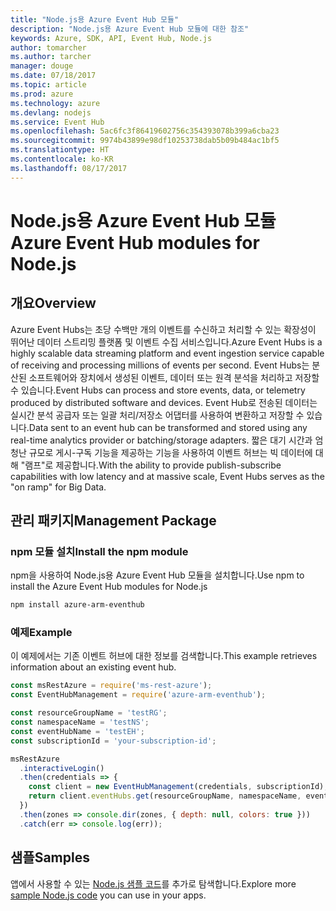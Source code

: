 ```yaml
---
title: "Node.js용 Azure Event Hub 모듈"
description: "Node.js용 Azure Event Hub 모듈에 대한 참조"
keywords: Azure, SDK, API, Event Hub, Node.js
author: tomarcher
ms.author: tarcher
manager: douge
ms.date: 07/18/2017
ms.topic: article
ms.prod: azure
ms.technology: azure
ms.devlang: nodejs
ms.service: Event Hub
ms.openlocfilehash: 5ac6fc3f86419602756c354393078b399a6cba23
ms.sourcegitcommit: 9974b43899e98df10253738dab5b09b484ac1bf5
ms.translationtype: HT
ms.contentlocale: ko-KR
ms.lasthandoff: 08/17/2017
---
```

# <a name="azure-event-hub-modules-for-nodejs"></a><span data-ttu-id="b6472-104">Node.js용 Azure Event Hub 모듈</span><span class="sxs-lookup"><span data-stu-id="b6472-104">Azure Event Hub modules for Node.js</span></span>

## <a name="overview"></a><span data-ttu-id="b6472-105">개요</span><span class="sxs-lookup"><span data-stu-id="b6472-105">Overview</span></span>
<span data-ttu-id="b6472-106">Azure Event Hubs는 초당 수백만 개의 이벤트를 수신하고 처리할 수 있는 확장성이 뛰어난 데이터 스트리밍 플랫폼 및 이벤트 수집 서비스입니다.</span><span class="sxs-lookup"><span data-stu-id="b6472-106">Azure Event Hubs is a highly scalable data streaming platform and event ingestion service capable of receiving and processing millions of events per second.</span></span> <span data-ttu-id="b6472-107">Event Hubs는 분산된 소프트웨어와 장치에서 생성된 이벤트, 데이터 또는 원격 분석을 처리하고 저장할 수 있습니다.</span><span class="sxs-lookup"><span data-stu-id="b6472-107">Event Hubs can process and store events, data, or telemetry produced by distributed software and devices.</span></span> <span data-ttu-id="b6472-108">Event Hub로 전송된 데이터는 실시간 분석 공급자 또는 일괄 처리/저장소 어댑터를 사용하여 변환하고 저장할 수 있습니다.</span><span class="sxs-lookup"><span data-stu-id="b6472-108">Data sent to an event hub can be transformed and stored using any real-time analytics provider or batching/storage adapters.</span></span> <span data-ttu-id="b6472-109">짧은 대기 시간과 엄청난 규모로 게시-구독 기능을 제공하는 기능을 사용하여 이벤트 허브는 빅 데이터에 대해 "램프"로 제공합니다.</span><span class="sxs-lookup"><span data-stu-id="b6472-109">With the ability to provide publish-subscribe capabilities with low latency and at massive scale, Event Hubs serves as the "on ramp" for Big Data.</span></span>

## <a name="management-package"></a><span data-ttu-id="b6472-110">관리 패키지</span><span class="sxs-lookup"><span data-stu-id="b6472-110">Management Package</span></span>

### <a name="install-the-npm-module"></a><span data-ttu-id="b6472-111">npm 모듈 설치</span><span class="sxs-lookup"><span data-stu-id="b6472-111">Install the npm module</span></span> 

<span data-ttu-id="b6472-112">npm을 사용하여 Node.js용 Azure Event Hub 모듈을 설치합니다.</span><span class="sxs-lookup"><span data-stu-id="b6472-112">Use npm to install the Azure Event Hub modules for Node.js</span></span>

```bash
npm install azure-arm-eventhub
```

### <a name="example"></a><span data-ttu-id="b6472-113">예제</span><span class="sxs-lookup"><span data-stu-id="b6472-113">Example</span></span>

<span data-ttu-id="b6472-114">이 예제에서는 기존 이벤트 허브에 대한 정보를 검색합니다.</span><span class="sxs-lookup"><span data-stu-id="b6472-114">This example retrieves information about an existing event hub.</span></span>

```javascript
const msRestAzure = require('ms-rest-azure');
const EventHubManagement = require('azure-arm-eventhub');

const resourceGroupName = 'testRG';
const namespaceName = 'testNS';
const eventHubName = 'testEH';
const subscriptionId = 'your-subscription-id';

msRestAzure
  .interactiveLogin()
  .then(credentials => {
    const client = new EventHubManagement(credentials, subscriptionId);
    return client.eventHubs.get(resourceGroupName, namespaceName, eventHubName);
  })
  .then(zones => console.dir(zones, { depth: null, colors: true }))
  .catch(err => console.log(err));
```

## <a name="samples"></a><span data-ttu-id="b6472-115">샘플</span><span class="sxs-lookup"><span data-stu-id="b6472-115">Samples</span></span>

<span data-ttu-id="b6472-116">앱에서 사용할 수 있는 [Node.js 샘플 코드](https://azure.microsoft.com/resources/samples/?platform=nodejs)를 추가로 탐색합니다.</span><span class="sxs-lookup"><span data-stu-id="b6472-116">Explore more [sample Node.js code](https://azure.microsoft.com/resources/samples/?platform=nodejs) you can use in your apps.</span></span>
